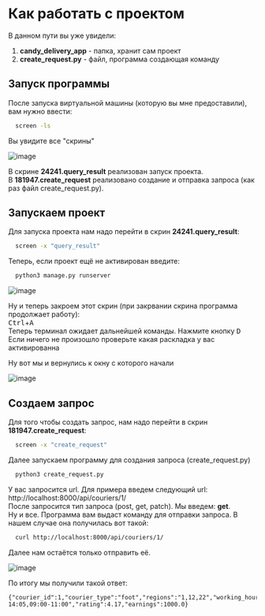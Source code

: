 # Как работать с проектом  
В данном пути вы уже увидели:
1. **candy_delivery_app** - папка, хранит сам проект
2. **create_request.py** - файл, программа создающая команду 

## Запуск программы
После запуска виртуальной машины (которую вы мне предоставили), вам нужно ввести:
``` bash
  screen -ls
```
Вы увидите все "скрины"  

![image](https://user-images.githubusercontent.com/81534024/113911434-a44f5e00-97e2-11eb-9723-79b0322ecd6c.png)

В скрине **24241.query_result** реализован запуск проекта.  
В **181947.create_request** реализовано создание и отправка запроса (как раз файл create_request.py).  

## Запускаем проект
Для запуска проекта нам надо перейти в скрин **24241.query_result**:  
``` bash
  screen -x "query_result"
```

Теперь, если проект ещё не активирован введите:  
``` bash
  python3 manage.py runserver
```
![image](https://user-images.githubusercontent.com/81534024/113914795-9c91b880-97e6-11eb-89ea-b83a97179ea9.png)

Ну и теперь закроем этот скрин (при закрвании скрина программа продолжает работу):  
<kbd>Ctrl</kbd>+<kbd>A</kbd>  
Теперь терминал ожидает дальнейшей команды. Нажмите кнопку <kbd>D</kbd>  
Если ничего не произошло проверьте какая раскладка у вас активированна  

Ну вот мы и вернулись к окну с которого начали  

![image](https://user-images.githubusercontent.com/81534024/113915830-e9c25a00-97e7-11eb-9df7-31359ae83f9a.png)



## Создаем запрос
Для того чтобы создать запрос, нам надо перейти в скрин **181947.create_request**:  
``` bash
  screen -x "create_request"
```
Далее запускаем программу для создания запроса (create_request.py)
``` bash
  python3 create_request.py
```
У вас запросится url. Для примера введем следующий url: http://localhost:8000/api/couriers/1/  
После запросится тип запроса (post, get, patch). Мы введем: **get**.  
Ну и все. Программа вам выдаст команду для отправки запроса. 
В нашем случае она получилась вот такой:  
``` bash
  curl http://localhost:8000/api/couriers/1/
```
Далее нам остаётся только отправить её.

![image](https://user-images.githubusercontent.com/81534024/113913440-0315d700-97e5-11eb-9d68-2377ca2a7d1a.png)  

По итогу мы получили такой ответ:
~~~~
{"courier_id":1,"courier_type":"foot","regions":"1,12,22","working_hours":"11:35-14:05,09:00-11:00","rating":4.17,"earnings":1000.0}
~~~~
